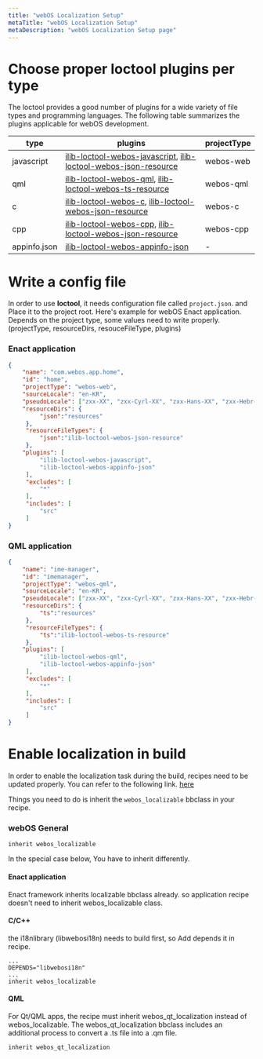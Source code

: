 ```yaml
---
title: "webOS Localization Setup"
metaTitle: "webOS Localization Setup"
metaDescription: "webOS Localization Setup page"
---
```


Choose proper loctool plugins per type
=============

The loctool provides a good number of plugins for a wide variety of file types and programming languages. The following table summarizes the plugins applicable for webOS development.

|type|plugins|projectType|
|------|---|---|
|javascript|[ilib-loctool-webos-javascript](https://github.com/iLib-js/ilib-loctool-webos-javascript), [ilib-loctool-webos-json-resource](https://github.com/iLib-js/ilib-loctool-webos-json-resource)|webos-web|
|qml|[ilib-loctool-webos-qml](https://github.com/iLib-js/ilib-loctool-webos-qml), [ilib-loctool-webos-ts-resource](https://github.com/iLib-js/ilib-loctool-webos-ts-resource)|webos-qml|
|c|[ilib-loctool-webos-c](https://github.com/iLib-js/ilib-loctool-webos-c), [ilib-loctool-webos-json-resource](https://github.com/iLib-js/ilib-loctool-webos-json-resource)|webos-c|
|cpp|[ilib-loctool-webos-cpp](https://github.com/iLib-js/ilib-loctool-webos-cpp), [ilib-loctool-webos-json-resource](https://github.com/iLib-js/ilib-loctool-webos-json-resource)|webos-cpp|
|appinfo.json|[ilib-loctool-webos-appinfo-json](https://github.com/iLib-js/ilib-loctool-webos-appinfo-json)|-|


Write a config file
=============

In order to use __loctool__, it needs configuration file called `project.json`. and Place it to the project root.
Here's example for webOS Enact application. Depends on the project type, some values need to write properly. (projectType, resourceDirs, resouceFileType, plugins)

### Enact application
```json
{
    "name": "com.webos.app.home",
    "id": "home",
    "projectType": "webos-web",
    "sourceLocale": "en-KR",
    "pseudoLocale": ["zxx-XX", "zxx-Cyrl-XX", "zxx-Hans-XX", "zxx-Hebr-XX"],
    "resourceDirs": {
         "json":"resources"
     },
     "resourceFileTypes": {
         "json":"ilib-loctool-webos-json-resource"
     },
    "plugins": [
         "ilib-loctool-webos-javascript",
         "ilib-loctool-webos-appinfo-json"
     ],
     "excludes": [
         "*"
     ],
     "includes": [
         "src"
     ]
}
```

### QML application
```json
{
    "name": "ime-manager",
    "id": "imemanager",
    "projectType": "webos-qml",
    "sourceLocale": "en-KR",
    "pseudoLocale": ["zxx-XX", "zxx-Cyrl-XX", "zxx-Hans-XX", "zxx-Hebr-XX"],
    "resourceDirs": {
         "ts":"resources"
     },
     "resourceFileTypes": {
         "ts":"ilib-loctool-webos-ts-resource"
     },
    "plugins": [
         "ilib-loctool-webos-qml",
         "ilib-loctool-webos-appinfo-json"
     ],
     "excludes": [
         "*"
     ],
     "includes": [
         "src"
     ]
}
```

Enable localization in build
=============

In order to enable the localization task during the build, recipes need to be updated properly.
You can refer to the following link. [here](https://www.webosose.org/docs/guides/development/localization/applying-localization/)

Things you need to do is inherit the `webos_localizable` bbclass in your recipe.

### webOS General


```
inherit webos_localizable
```

In the special case below, You have to inherit differently.

#### Enact application
Enact framework inherits localizable bbclass already. so application recipe doesn't need to inherit webos_localizable class.

#### C/C++
the i18nlibrary (libwebosi18n) needs to build first, so Add depends it in recipe.

```
...
DEPENDS="libwebosi18n"
...
inherit webos_localizable
```
#### QML
For Qt/QML apps, the recipe must inherit webos_qt_localization instead of webos_localizable. The webos_qt_localization bbclass includes an additional process to convert a .ts file into a .qm file.

```
inherit webos_qt_localization
```